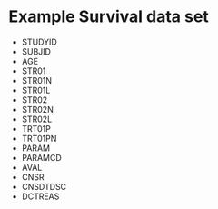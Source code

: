 # Example Survival data set

* STUDYID	
* SUBJID	
* AGE	
* STR01	
* STR01N
* STR01L
* STR02
* STR02N
* STR02L
* TRT01P
* TRT01PN
* PARAM
* PARAMCD	
* AVAL
* CNSR
* CNSDTDSC
* DCTREAS
